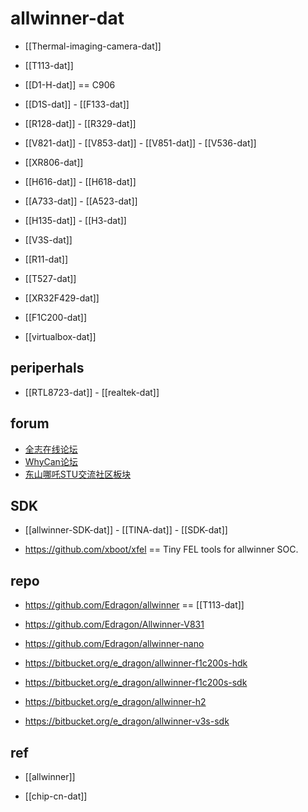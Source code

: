 
# allwinner-dat


- [[Thermal-imaging-camera-dat]]

- [[T113-dat]]



- [[D1-H-dat]] == C906 

- [[D1S-dat]] - [[F133-dat]]

- [[R128-dat]] - [[R329-dat]] 

- [[V821-dat]] - [[V853-dat]] - [[V851-dat]] - [[V536-dat]]
  
- [[XR806-dat]]

- [[H616-dat]] - [[H618-dat]] 

- [[A733-dat]] - [[A523-dat]]

- [[H135-dat]] - [[H3-dat]]

- [[V3S-dat]]

- [[R11-dat]]

- [[T527-dat]]

- [[XR32F429-dat]]

- [[F1C200-dat]]

- [[virtualbox-dat]]

## periperhals 

- [[RTL8723-dat]] - [[realtek-dat]]


## forum 

- [全志在线论坛](https://bbs.aw-ol.com/)
- [WhyCan论坛](https://whycan.com/)
- [东山哪吒STU交流社区板块](https://forums.100ask.net/c/rv64/)


## SDK 

- [[allwinner-SDK-dat]] - [[TINA-dat]] - [[SDK-dat]]

- https://github.com/xboot/xfel == Tiny FEL tools for allwinner SOC.



## repo 


- https://github.com/Edragon/allwinner == [[T113-dat]]
- https://github.com/Edragon/Allwinner-V831
- https://github.com/Edragon/allwinner-nano

- https://bitbucket.org/e_dragon/allwinner-f1c200s-hdk
- https://bitbucket.org/e_dragon/allwinner-f1c200s-sdk
- https://bitbucket.org/e_dragon/allwinner-h2
- https://bitbucket.org/e_dragon/allwinner-v3s-sdk



## ref 

- [[allwinner]]

- [[chip-cn-dat]]